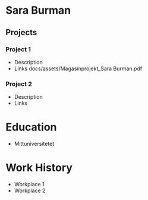 # Sara Burman

## Projects
### Project 1
- Description
- Links
docs/assets/Magasinprojekt_Sara Burman.pdf

### Project 2
- Description
- Links

# Education
- Mittuniversitetet

# Work History
- Workplace 1
- Workplace 2
